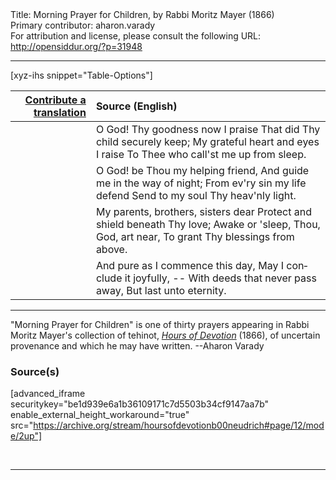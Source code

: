<html>
<head></head>
<body>
Title: Morning Prayer for Children, by Rabbi Moritz Mayer (1866)<br />
Primary contributor: aharon.varady<br />
For attribution and license, please consult the following URL: <a href="http://opensiddur.org/?p=31948">http://opensiddur.org/?p=31948</a>
<p />
<hr />

[xyz-ihs snippet="Table-Options"]<table style="margin-left: auto; margin-right: auto;" class="draggable">
<thead><tr><th id="x" style="text-align: right;"><a href="/translate/" target="_blank" rel="noopener">Contribute a translation</a></th><th style="text-align: left;">Source (English)</th></tr></thead>
<tbody>
<tr><td style="vertical-align:top;">
<div class="liturgy" lang="he">

</span></div></td>
 
<td style="vertical-align:top;">
<div class="english" lang="en">
O God! Thy goodness now I praise 
That did Thy child securely keep; 
My grateful heart and eyes I raise 
To Thee who call'st me up from sleep. 
</div></td></tr>


<tr><td style="vertical-align:top;">
<div class="liturgy" lang="he">

</span></div></td>
 
<td style="vertical-align:top;">
<div class="english" lang="en">
O God! be Thou my helping friend, 
And guide me in the way of night; 
From ev'ry sin my life defend 
Send to my soul Thy heav'nly light. 
</div></td></tr>


<tr><td style="vertical-align:top;">
<div class="liturgy" lang="he">

</span></div></td>
 
<td style="vertical-align:top;">
<div class="english" lang="en">
My parents, brothers, sisters dear 
Protect and shield beneath Thy love; 
Awake or 'sleep, Thou, God, art near, 
To grant Thy blessings from above. 
</div></td></tr>


<tr><td style="vertical-align:top;">
<div class="liturgy" lang="he">

</span></div></td>
 
<td style="vertical-align:top;">
<div class="english" lang="en">
And pure as I commence this day, 
May I conclude it joyfully, --
With deeds that never pass away, 
But last unto eternity. 
</div></td></tr>
</tbody></table>

<hr />

"Morning Prayer for Children" is one of thirty prayers appearing in Rabbi Moritz Mayer's collection of tehinot, <em><a href="/?p=3692">Hours of Devotion</a></em> (1866), of uncertain provenance and which he may have written. --Aharon Varady

<h3>Source(s)</h3>

[advanced_iframe securitykey="be1d939e6a1b36109171c7d5503b34cf9147aa7b" enable_external_height_workaround="true" src="https://archive.org/stream/hoursofdevotionb00neudrich#page/12/mode/2up"]

&nbsp;

<hr />

&nbsp;
</body>
</html>